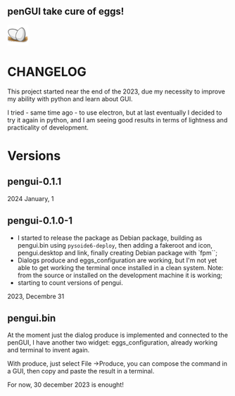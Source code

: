 ## **penGUI take cure of eggs!**
![icon](https://github.com/pieroproietti/pengui/blob/main/assets/pengui.png?raw=true)

# CHANGELOG
This project started near the end of the 2023, due my necessity to improve my ability with python and learn about GUI.

I tried - same time ago - to use electron, but at last eventually I decided to try it again in python, and I am seeing good results in terms of lightness and practicality of development.

# Versions

## pengui-0.1.1

2024 January, 1

## pengui-0.1.0-1
* I started to release the package as Debian package, building as pengui.bin using `pysoide6-deploy`, then adding a fakeroot and icon, pengui.desktop and link, finally creating Debian package with `fpm``;
* Dialogs produce and eggs_configuration are working, but I'm not yet able to get working the terminal once installed in a clean system. Note: from the source or installed on the development machine it is working;
* starting to count versions of pengui.

2023, Decembre 31

## pengui.bin
At the moment just the dialog produce is implemented and connected to the penGUI, I have another two widget: eggs_configuration, already working and terminal to invent again.

With produce, just select File ->Produce, you can compose the command in a GUI, then copy and paste the result in a terminal.

For now, 30 december 2023 is enought!
